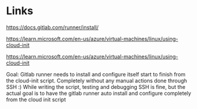 # Links

https://docs.gitlab.com/runner/install/

https://learn.microsoft.com/en-us/azure/virtual-machines/linux/using-cloud-init

https://learn.microsoft.com/en-us/azure/virtual-machines/linux/using-cloud-init

Goal: Gitlab runner needs to install and configure itself start to finish from the cloud-init script. Completely without any manual actions done through SSH :)
While writing the script, testing and debugging SSH is fine, but the actual goal is to have the gitlab runner auto install and configure completely from the cloud init script
